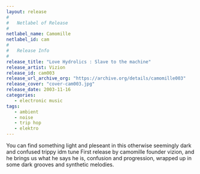 ```yaml
---
layout: release
#
#   Netlabel of Release
#
netlabel_name: Camomille
netlabel_id: cam
#
#   Release Info
#
release_title: "Love Hydrolics : Slave to the machine"
release_artist: Vizion
release_id: cam003
release_url_archive_org: "https://archive.org/details/camomille003"
release_cover: "cover-cam003.jpg"
release_date: 2003-11-16
categories:
   - electronic music
tags:
   - ambient
   - noise
   - trip hop
   - elektro
---
```

You can find something light and pleseant in this otherwise seemingly dark and confused trippy idm tune First release by camomille founder vizion, and he brings us what he says he is, confusion and progression, wrapped up in some dark grooves and synthetic melodies.

